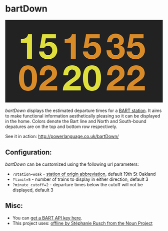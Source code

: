 # bartDown

![bartDown](/screenshots/bartDown.png)

_bartDown_ displays the estimated departure times for a [BART station](http://www.bart.gov/).  It aims to make functional information aesthetically pleasing so it can be displayed in the home.  Colors denote the Bart line and North and South-bound depatures are on the top and bottom row respectively.

See it in action: http://powerlanguage.co.uk/bartDown/

## Configuration:

_bartDown_ can be customized using the following url parameters:

* `?station=woak` - [station of origin abbreviation](https://api.bart.gov/docs/overview/abbrev.aspx), default 19th St Oakland
* `?limit=5` - number of trains to display in either direction, default 3
* `?minute_cutoff=2` - departure times below the cutoff will not be displayed, default 3

## Misc:

* You can [get a BART API key here](https://api.bart.gov/docs/overview/index.aspx).
* This project uses: [offline by Stéphanie Rusch from the Noun Project](https://thenounproject.com/term/offline/90580)